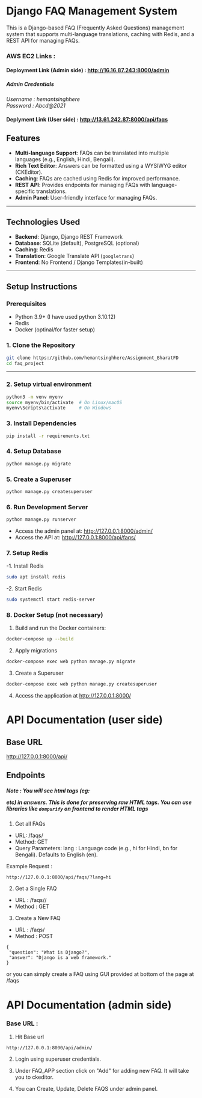# Django FAQ Management System

This is a Django-based FAQ (Frequently Asked Questions) management system that supports multi-language translations, caching with Redis, and a REST API for managing FAQs.

### AWS EC2 Links : 

#### Deployment Link (Admin side) : http://16.16.87.243:8000/admin 
##### Admin Credentials

 *Username : hemantsinghhere*  
*Password : Abcd@2021*

#### Deplyment Link (User side) : http://13.61.242.87:8000/api/faqs




## **Features**
- **Multi-language Support**: FAQs can be translated into multiple languages (e.g., English, Hindi, Bengali).
- **Rich Text Editor**: Answers can be formatted using a WYSIWYG editor (CKEditor).
- **Caching**: FAQs are cached using Redis for improved performance.
- **REST API**: Provides endpoints for managing FAQs with language-specific translations.
- **Admin Panel**: User-friendly interface for managing FAQs.

---

## **Technologies Used**
- **Backend**: Django, Django REST Framework
- **Database**: SQLite (default), PostgreSQL (optional)
- **Caching**: Redis
- **Translation**: Google Translate API (`googletrans`)
- **Frontend**: No Frontend / Django Templates(in-built)

---

## **Setup Instructions**

### **Prerequisites**
- Python 3.9+ (I have used python 3.10.12) 
- Redis
- Docker (optinal/for faster setup)



### **1. Clone the Repository**
```bash
git clone https://github.com/hemantsinghhere/Assignment_BharatFD
cd faq_project
```
--- 

### **2. Setup virtual environment**
```bash
python3 -m venv myenv
source myenv/bin/activate  # On Linux/macOS
myenv\Scripts\activate     # On Windows
```

### **3. Install Dependencies**
```bash
pip install -r requirements.txt
```

### **4. Setup Database**
```bash
python manage.py migrate
```

### **5. Create a Superuser**
```bash
python manage.py createsuperuser
```

### **6. Run Development Server**
```bash
python manage.py runserver
```
- Access the admin panel at: http://127.0.0.1:8000/admin/
- Access the API at: http://127.0.0.1:8000/api/faqs/

### **7. Setup Redis**
-1. Install Redis 
```bash
sudo apt install redis
```
-2. Start Redis 
```bash
sudo systemctl start redis-server 
```

### **8. Docker Setup (not necessary)**
1. Build and run the Docker containers:

```bash
docker-compose up --build
```
2. Apply migrations

```bash
docker-compose exec web python manage.py migrate
```

3. Create a Superuser
```bash
docker-compose exec web python manage.py createsuperuser
```   

4. Access the application at http://127.0.0.1:8000/


# API Documentation (user side)
## Base URL
http://127.0.0.1:8000/api/

## Endpoints

##### Note : You will see html tags (eg: <p></p> etc) in answers. This is done for preserving raw HTML tags. You can use libraries like ```dompurify```  on frontend to render HTML tags

1. Get all FAQs
- URL: /faqs/
- Method: GET
- Query Parameters:
  lang : Language code (e.g., hi for Hindi, bn for Bengali). Defaults to English (en).

Example Request : 

```
http://127.0.0.1:8000/api/faqs/?lang=hi
```

2. Get a Single FAQ
- URL : /faqs/<id>/
- Method : GET
  
   
3. Create a New FAQ
- URL : /faqs/
- Method : POST
 ```
{
  "question": "What is Django?",
  "answer": "Django is a web framework."
}
```
or you can simply create a FAQ using GUI provided at bottom of the page at /faqs

# API Documentation (admin side)

### Base URL : 

1. Hit Base url
```
http://127.0.0.1:8000/api/admin/
```

2. Login using superuser credentials.

3. Under FAQ_APP section click on "Add" for adding new FAQ. It will take you to ckeditor.
   
4. You can Create, Update, Delete FAQS under admin panel.



